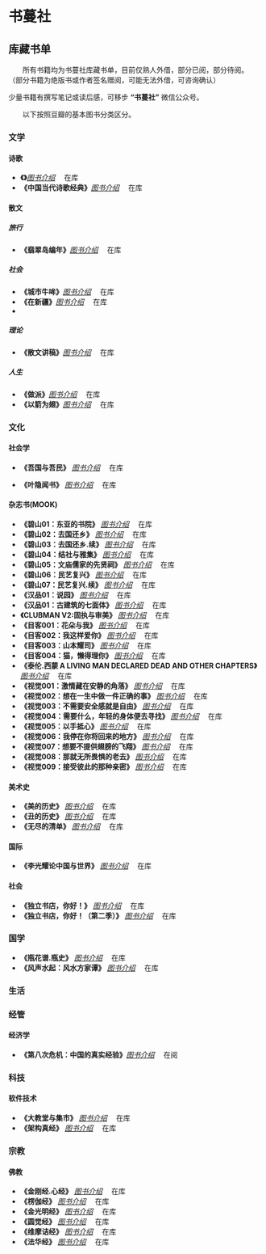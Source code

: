 # 书蔓社

## 库藏书单 ##

&ensp;&ensp;&ensp;&ensp;所有书籍均为书蔓社库藏书单，目前仅熟人外借，部分已阅，部分待阅。
（部分书籍为绝版书或作者签名赠阅，可能无法外借，可咨询确认）

少量书籍有撰写笔记或读后感，可移步 **“书蔓社”** 微信公众号。

&ensp;&ensp;&ensp;&ensp;以下按照豆瓣的基本图书分类区分。

### 文学

#### 诗歌

- **《》**_[图书介绍](https://book.douban.com/subject/1034338/)_ &ensp;&ensp;在库
- **《中国当代诗歌经典》**_[图书介绍](https://book.douban.com/subject/1212700/)_ &ensp;&ensp;在库

#### 散文

##### 旅行

- **《翡翠岛编年》**_[图书介绍](https://book.douban.com/subject/1034338/)_ &ensp;&ensp;在库

##### 社会

- **《城市牛哞》**_[图书介绍](https://book.douban.com/subject/1034338/)_ &ensp;&ensp;在库
- **《在新疆》**_[图书介绍](https://book.douban.com/subject/1034338/)_ &ensp;&ensp;在库
- 

##### 理论

- **《散文讲稿》**_[图书介绍](https://book.douban.com/subject/1110178/)_ &ensp;&ensp;在库

##### 人生

- **《做派》**_[图书介绍](https://book.douban.com/subject/1034338/)_ &ensp;&ensp;在库
- **《以箭为翅》**_[图书介绍](https://book.douban.com/subject/1034338/)_ &ensp;&ensp;在库
  



### 文化

#### 社会学

- **《吾国与吾民》** _[图书介绍](https://book.douban.com/subject/2122399/)_ &ensp;&ensp;在库


- **《叶隐闻书》** _[图书介绍](https://book.douban.com/subject/2122399/)_ &ensp;&ensp;在库

#### 杂志书(MOOK)

- **《碧山01：东亚的书院》** _[图书介绍](https://book.douban.com/subject/2122399/)_ &ensp;&ensp;在库
- **《碧山02：去国还乡》** _[图书介绍](https://book.douban.com/subject/2122399/)_ &ensp;&ensp;在库
- **《碧山03：去国还乡.续》** _[图书介绍](https://book.douban.com/subject/2122399/)_ &ensp;&ensp;在库
- **《碧山04：结社与雅集》** _[图书介绍](https://book.douban.com/subject/2122399/)_ &ensp;&ensp;在库
- **《碧山05：文庙儒家的先贤祠》** _[图书介绍](https://book.douban.com/subject/2122399/)_ &ensp;&ensp;在库
- **《碧山06：民艺复兴》** _[图书介绍](https://book.douban.com/subject/2122399/)_ &ensp;&ensp;在库
- **《碧山07：民艺复兴.续》** _[图书介绍](https://book.douban.com/subject/2122399/)_ &ensp;&ensp;在库
- **《汉品01：说园》** _[图书介绍](https://book.douban.com/subject/2122399/)_ &ensp;&ensp;在库
- **《汉品01：古建筑的七面体》** _[图书介绍](https://book.douban.com/subject/2122399/)_ &ensp;&ensp;在库
- **《CLUBMAN V2:固执与审美》** _[图书介绍](https://book.douban.com/subject/2122399/)_ &ensp;&ensp;在库
- **《目客001：花朵与我》** _[图书介绍](https://book.douban.com/subject/2122399/)_ &ensp;&ensp;在库
- **《目客002：我这样爱你》** _[图书介绍](https://book.douban.com/subject/2122399/)_ &ensp;&ensp;在库
- **《目客003：山本耀司》** _[图书介绍](https://book.douban.com/subject/2122399/)_ &ensp;&ensp;在库
- **《目客004：猫，懒得理你》** _[图书介绍](https://book.douban.com/subject/2122399/)_ &ensp;&ensp;在库
- **《泰伦.西蒙 A LIVING MAN DECLARED DEAD AND OTHER CHAPTERS》** _[图书介绍](https://book.douban.com/subject/2122399/)_ &ensp;&ensp;在库
- **《视觉001：激情藏在安静的角落》** _[图书介绍](https://book.douban.com/subject/2122399/)_ &ensp;&ensp;在库
- **《视觉002：想在一生中做一件正确的事》** _[图书介绍](https://book.douban.com/subject/2122399/)_ &ensp;&ensp;在库
- **《视觉003：不需要安全感就是自由》** _[图书介绍](https://book.douban.com/subject/2122399/)_ &ensp;&ensp;在库
- **《视觉004：需要什么，年轻的身体便去寻找》** _[图书介绍](https://book.douban.com/subject/2122399/)_ &ensp;&ensp;在库
- **《视觉005：以手抵心》** _[图书介绍](https://book.douban.com/subject/2122399/)_ &ensp;&ensp;在库
- **《视觉006：我停在你将回来的地方》** _[图书介绍](https://book.douban.com/subject/2122399/)_ &ensp;&ensp;在库
- **《视觉007：想要不提供翅膀的飞翔》** _[图书介绍](https://book.douban.com/subject/2122399/)_ &ensp;&ensp;在库
- **《视觉008：那就无所畏惧的老去》** _[图书介绍](https://book.douban.com/subject/2122399/)_ &ensp;&ensp;在库
- **《视觉009：接受彼此的那种亲密》** _[图书介绍](https://book.douban.com/subject/2122399/)_ &ensp;&ensp;在库



#### 美术史

- **《美的历史》** _[图书介绍](https://book.douban.com/subject/2122399/)_ &ensp;&ensp;在库
- **《丑的历史》** _[图书介绍](https://book.douban.com/subject/2122399/)_ &ensp;&ensp;在库
- **《无尽的清单》** _[图书介绍](https://book.douban.com/subject/2122399/)_ &ensp;&ensp;在库

#### 国际

- **《李光耀论中国与世界》** _[图书介绍](https://book.douban.com/subject/2122399/)_ &ensp;&ensp;在库

#### 社会


- **《独立书店，你好！》** _[图书介绍](https://book.douban.com/subject/2122399/)_ &ensp;&ensp;在库
- **《独立书店，你好！（第二季）》** _[图书介绍](https://book.douban.com/subject/2122399/)_ &ensp;&ensp;在库

### 国学

- **《瓶花谱.瓶史》** _[图书介绍](https://book.douban.com/subject/2143461/)_ &ensp;&ensp;在库
- **《风声水起：风水方家谭》** _[图书介绍](https://book.douban.com/subject/2143461/)_ &ensp;&ensp;在库



### 生活

### 经管

#### 经济学

- **《第八次危机：中国的真实经验》**_[图书介绍](https://book.douban.com/subject/20394150/)_ &ensp;&ensp;在阅

### 科技

#### 软件技术
- **《大教堂与集市》** _[图书介绍](https://book.douban.com/subject/25881855/)_ &ensp;&ensp;在库
- **《架构真经》** _[图书介绍](https://book.douban.com/subject/27020143/)_ &ensp;&ensp;在库

### 宗教

#### 佛教

- **《金刚经.心经》** _[图书介绍](https://book.douban.com/subject/4843456/)_ &ensp;&ensp;在库
- **《楞伽经》** _[图书介绍](https://book.douban.com/subject/4843441/)_ &ensp;&ensp;在库
- **《金光明经》** _[图书介绍](https://book.douban.com/subject/4843453/)_ &ensp;&ensp;在库
- **《圆觉经》** _[图书介绍](https://book.douban.com/subject/4843463/)_ &ensp;&ensp;在库
- **《维摩诘经》** _[图书介绍](https://book.douban.com/subject/31858399/)_ &ensp;&ensp;在库
- **《法华经》** _[图书介绍](https://book.douban.com/subject/4843446/)_ &ensp;&ensp;在库
